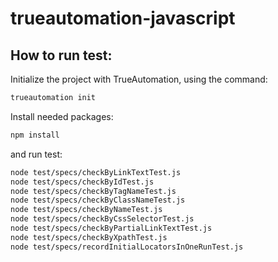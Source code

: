 # trueautomation-javascript

## How to run test: 

Initialize the project with TrueAutomation, using the command:

```bash
trueautomation init
```

Install needed packages:

```bash
npm install
```

and run test:

```bash
node test/specs/checkByLinkTextTest.js
node test/specs/checkByIdTest.js
node test/specs/checkByTagNameTest.js
node test/specs/checkByClassNameTest.js
node test/specs/checkByNameTest.js
node test/specs/checkByCssSelectorTest.js
node test/specs/checkByPartialLinkTextTest.js
node test/specs/checkByXpathTest.js
node test/specs/recordInitialLocatorsInOneRunTest.js
```
